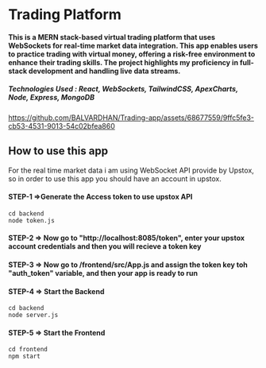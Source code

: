 <h1>Trading Platform</h1>
<h4>This is a MERN stack-based virtual trading platform that uses WebSockets for real-time market data integration. This app enables users to practice trading with virtual money, offering a risk-free environment to enhance their trading skills. The project highlights my proficiency in full-stack development and handling live data streams.</h4>
<h5>Technologies Used : React, WebSockets, TailwindCSS, ApexCharts, Node, Express, MongoDB</h5>

https://github.com/BALVARDHAN/Trading-app/assets/68677559/9ffc5fe3-cb53-4531-9013-54c02bfea860
<h2>How to use this app</h2>
For the real time market data i am using WebSocket API provide by Upstox, so in order to use this app you should have an account in upstox.
<h4>STEP-1 =>Generate the Access token to use upstox API</h4>
<code>cd backend</code><br>
<code>node token.js</code><br>
<h4>STEP-2 => Now go to "http://localhost:8085/token", enter your upstox account credentials and then you will recieve a token key</h4>
<h4>STEP-3 => Now go to /frontend/src/App.js and assign the token key toh "auth_token" variable, and then your app is ready to run</h4>
<h4>STEP-4 => Start the Backend</h4>
<code>cd backend</code><br>
<code>node server.js</code><br>
<h4>STEP-5 => Start the Frontend</h4>
<code>cd frontend</code><br>
<code>npm start</code><br>

